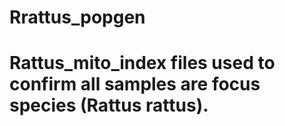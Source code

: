 # Rrattus_popgen

# Rattus_mito_index files used to confirm all samples are focus species (Rattus rattus).
